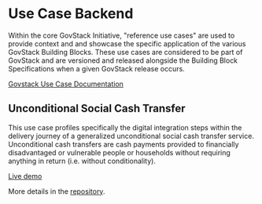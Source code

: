 # Use Case Backend

Within the core GovStack Initiative, "reference use cases" are used to provide context and and showcase the specific application of the various GovStack Building Blocks. These use cases are considered to be part of GovStack and are versioned and released alongside the Building Block Specifications when a given GovStack release occurs.

[Govstack Use Case Documentation](https://govstack.gitbook.io/use-cases/)

## Unconditional Social Cash Transfer

This use case profiles specifically the digital integration steps within the delivery journey of a generalized unconditional social cash transfer service. Unconditional cash transfers are cash payments provided to financially disadvantaged or vulnerable people or households without requiring anything in return (i.e. without conditionality).

[Live demo](https://usct.dev.sandbox-playground.com/driver-poc/)

More details in the [repository](https://github.com/GovStackWorkingGroup/sandbox-usecase-usct-backend/blob/main/docs/main.md).
